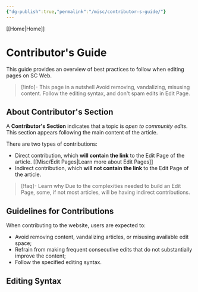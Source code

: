 ```yaml
---
{"dg-publish":true,"permalink":"/misc/contributor-s-guide/"}
---
```


[[Home\|Home]]

# Contributor's Guide
This guide provides an overview of best practices to follow when editing pages on SC Web.

>[!info]- This page in a nutshell
>Avoid removing, vandalizing, misusing content. Follow the editing syntax, and don't spam edits in Edit Page.

## About Contributor's Section

A **Contributor's Section** indicates that a topic is *open to community edits*. This section appears following the main content of the article.

There are two types of contributions:
- Direct contribution, which **will contain the link** to the Edit Page of the article. [[Misc/Edit Pages\|Learn more about Edit Pages]]
- Indirect contribution, which **will not contain the link** to the Edit Page of the article.

>[!faq]- Learn why
> Due to the complexities needed to build an Edit Page, some, if not most articles, will be having indirect contributions.

## Guidelines for Contributions
When contributing to the website, users are expected to:
- Avoid removing content, vandalizing articles, or misusing available edit space;
- Refrain from making frequent consecutive edits that do not substantially improve the content;
- Follow the specified editing syntax.

## Editing Syntax
